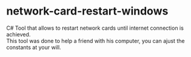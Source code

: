 # network-card-restart-windows
C# Tool that allows to restart network cards until internet connection is achieved.<br>
This tool was done to help a friend with his computer, you can ajust the constants at your will.

